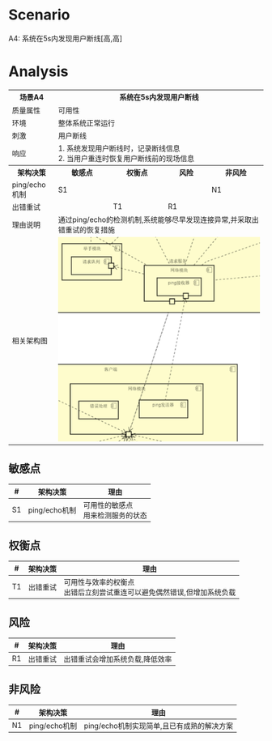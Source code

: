 # Scenario

A4: 系统在5s内发现用户断线[高,高]

# Analysis
<table>
	<tr>
		<th>场景A4</th>
		<th colspan='4'>系统在5s内发现用户断线</th>
	</tr>
	<tr>
		<td>质量属性</td>
		<td colspan='4'>可用性</td>
	</tr>
	<tr>
		<td>环境</td>
		<td colspan='4'>整体系统正常运行</td>
	</tr>
	<tr>
		<td>刺激</td>
		<td colspan='4'>用户断线</td>
	</tr>
	<tr>
		<td>响应</td>
		<td colspan='4'>1. 系统发现用户断线时，记录断线信息<br/>2. 当用户重连时恢复用户断线前的现场信息</td>
	</tr>
	<tr>
			<th>架构决策</th>
			<th>敏感点</th>
			<th>权衡点</th>
			<th>风险</th>
			<th>非风险</th>
	</tr>
	<tr>
		<td>ping/echo机制</td>
		<td>S1</td>
		<td></td>
		<td></td>
		<td>N1</td>
	</tr>
	<tr>
		<td>出错重试</td>
		<td></td>
		<td>T1</td>
		<td>R1</td>
		<td></td>
	</tr>
	<tr>
		<td>理由说明</td>
		<td colspan='4'>通过ping/echo的检测机制,系统能够尽早发现连接异常,并采取出错重试的恢复措施</td>
	</tr>
	<tr>
		<td>相关架构图</td>
		<td colspan='4'><img src='A4.png'></img></td>
	</tr>
</table>

## 敏感点
|#|架构决策|理由|
|---|---|---|
|S1|ping/echo机制|可用性的敏感点<br>用来检测服务的状态|

## 权衡点
|#|架构决策|理由|
|---|---|---|
|T1|出错重试|可用性与效率的权衡点<br>出错后立刻尝试重连可以避免偶然错误,但增加系统负载|

## 风险
|#|架构决策|理由|
|---|---|---|
|R1|出错重试|出错重试会增加系统负载,降低效率|

## 非风险
|#|架构决策|理由|
|---|---|---|
|N1|ping/echo机制|ping/echo机制实现简单,且已有成熟的解决方案|